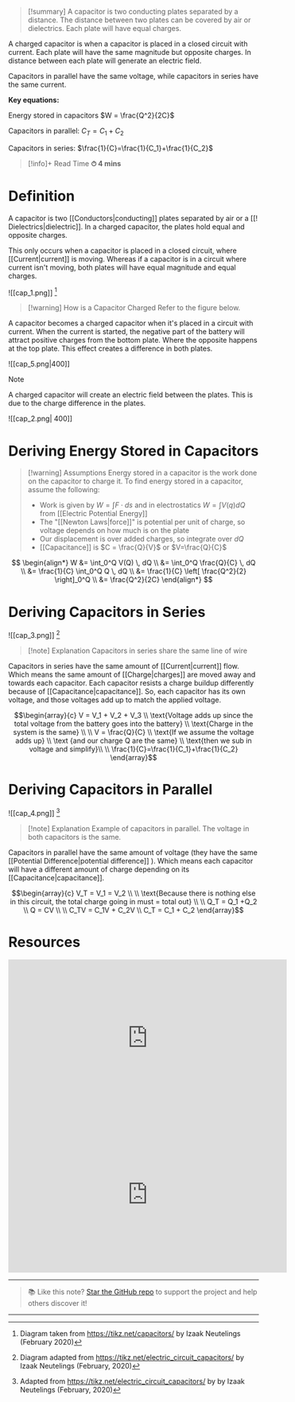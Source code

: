 
> [!summary]
A capacitor is two conducting plates separated by a distance. The distance between two plates can be covered by air or dielectrics. Each plate will have equal charges.
> 
A charged capacitor is when a capacitor is placed in a closed circuit with current. Each plate will have the same magnitude but opposite charges. In distance between each plate will generate an electric field.
> 
Capacitors in parallel have the same voltage, while capacitors in series have the same current.
> 
> 
**Key equations:**
> 
Energy stored in capacitors
$W = \frac{Q^2}{2C}$
> 
Capacitors in parallel:
$C_T = C_1 + C_2$
> 
Capacitors in series:
$\frac{1}{C}=\frac{1}{C_1}+\frac{1}{C_2}$

>[!info]+ Read Time
**⏱ 4 mins**

# Definition 
A capacitor is two [[Conductors|conducting]] plates separated by air or a [[! Dielectrics|dielectric]]. In a charged capacitor, the plates hold equal and opposite charges.

This only occurs when a capacitor is placed in a closed circuit, where [[Current|current]] is moving. Whereas if a capacitor is in a circuit where current isn't moving, both plates will have equal magnitude and equal charges.

![[cap_1.png]]
[^1]

> [!warning] How is a Capacitor Charged
Refer to the figure below.
> 
A capacitor becomes a charged capacitor when it's placed in a circuit with current. When the current is started, the negative part of the battery will attract positive charges from the bottom plate. Where the opposite happens at the top plate. This effect creates a difference in both plates.
> 
![[cap_5.png|400]]


> [!note]
A charged capacitor will create an electric field between the plates. This is due to the charge difference in the plates.
>
>
![[cap_2.png| 400]] 

# Deriving Energy Stored in Capacitors
> [!warning] Assumptions
Energy stored in a capacitor is the work done on the capacitor to charge it. 
To find energy stored in a capacitor, assume the following:
> - Work is given by $W = \int{F \cdot ds}$  and in electrostatics $W = \int{V(q)dQ}$ from [[Electric Potential Energy]]
> - The "[[Newton Laws|force]]" is potential per unit of charge, so voltage depends on how much is on the plate
> - Our displacement is over added charges, so integrate over $dQ$
> - [[Capacitance]] is $C = \frac{Q}{V}$ or $V=\frac{Q}{C}$

$$
\begin{align*}
W &= \int_0^Q V(Q) \, dQ \\
  &= \int_0^Q \frac{Q}{C} \, dQ \\
  &= \frac{1}{C} \int_0^Q Q \, dQ \\
  &= \frac{1}{C} \left[ \frac{Q^2}{2} \right]_0^Q \\
  &= \frac{Q^2}{2C}
\end{align*}
$$
# Deriving Capacitors in Series
![[cap_3.png]] [^2]
>[!note] Explanation
Capacitors in series share the same line of wire

Capacitors in series have the same amount of [[Current|current]] flow. Which means the same amount of [[Charge|charges]] are moved away and towards each capacitor. Each capacitor resists a charge buildup differently because of [[Capacitance|capacitance]]. So, each capacitor has its own voltage, and those voltages add up to match the applied voltage.

$$\begin{array}{c} 
V = V_1 + V_2  + V_3 \\ 
\text{Voltage adds up since the total voltage from the battery goes into the battery} \\  \text{Charge in the system is the same}
\\ \\
V = \frac{Q}{C} \\ \text{If we assume the voltage adds up} \\  \text {and our charge Q are the same} \\ \text{then we sub in voltage and simplify}\\
\\ 
\frac{1}{C}=\frac{1}{C_1}+\frac{1}{C_2}
\end{array}$$

# Deriving Capacitors in Parallel 
![[cap_4.png]] [^3]
>[!note] Explanation
Example of capacitors in parallel. The voltage in both capacitors is the same.

Capacitors in parallel have the same amount of voltage (they have the same [[Potential Difference|potential difference]] ). Which means each capacitor will have a different amount of charge depending on its [[Capacitance|capacitance]].


$$\begin{array}{c}
V_T = V_1 = V_2 \\ \\
\text{Because there is nothing else in this circuit, the total charge going in must = total out} \\ \\
Q_T = Q_1 +Q_2 \\ 
Q = CV \\ \\
C_TV = C_1V + C_2V \\ 
C_T = C_1 + C_2
\end{array}$$

# Resources 
<iframe width="560" height="315" src="https://www.youtube.com/embed/Ag2RujOHqJ8?si=Qn-WvPODyzKsKBvQ" title="YouTube video player" frameborder="0" allow="accelerometer; autoplay; clipboard-write; encrypted-media; gyroscope; picture-in-picture; web-share" referrerpolicy="strict-origin-when-cross-origin" allowfullscreen></iframe>

<iframe width="560" height="315" src="https://www.youtube.com/embed/BIPi0vXdssE?si=3-A3YbUKAg9FXuW1" title="YouTube video player" frameborder="0" allow="accelerometer; autoplay; clipboard-write; encrypted-media; gyroscope; picture-in-picture; web-share" referrerpolicy="strict-origin-when-cross-origin" allowfullscreen></iframe>


---

> 📚 Like this note? [Star the GitHub repo](https://github.com/rajeevphysics/Obsidian-MathMatter) to support the project and help others discover it!

---

[^1]: Diagram taken from https://tikz.net/capacitors/ by Izaak Neutelings (February 2020)

[^2]: Diagram adapted from https://tikz.net/electric_circuit_capacitors/ by Izaak Neutelings (February, 2020) 

[^3]: Adapted from https://tikz.net/electric_circuit_capacitors/ by by Izaak Neutelings (February, 2020) 


